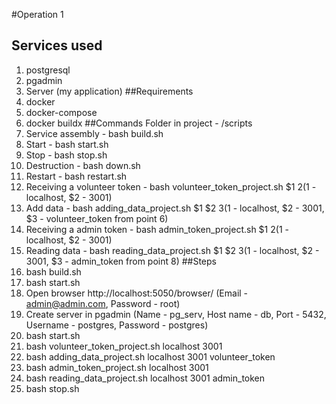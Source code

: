 #Operation 1
## Services used
1. postgresql
2. pgadmin
3. Server (my application)
##Requirements
1. docker
2. docker-compose
3. docker buildx
##Commands
Folder in project - /scripts
1. Service assembly - bash build.sh
2. Start - bash start.sh
3. Stop - bash stop.sh
4. Destruction - bash down.sh
5. Restart - bash restart.sh
6. Receiving a volunteer token - bash volunteer_token_project.sh $1 $2 ($1 - localhost, $2 - 3001)
7. Add data - bash adding_data_project.sh $1 $2 $3 ($1 - localhost, $2 - 3001, $3 - volunteer_token from point 6)
8. Receiving a admin token - bash admin_token_project.sh $1 $2 ($1 - localhost, $2 - 3001)
9. Reading data - bash reading_data_project.sh $1 $2 $3 ($1 - localhost, $2 - 3001, $3 - admin_token from point 8)
##Steps
1. bash build.sh
2. bash start.sh
3. Open browser http://localhost:5050/browser/ (Email - admin@admin.com, Password - root)
4. Create server in pgadmin (Name - pg_serv, Host name - db, Port - 5432, Username - postgres, Password - postgres)
5. bash start.sh
6. bash volunteer_token_project.sh localhost 3001
7. bash adding_data_project.sh localhost 3001 volunteer_token
8. bash admin_token_project.sh localhost 3001
9. bash reading_data_project.sh localhost 3001 admin_token
10. bash stop.sh

